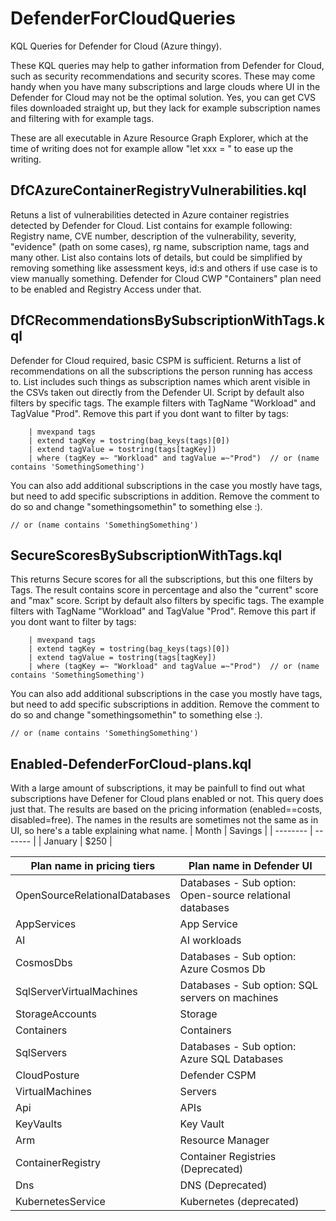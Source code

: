 # DefenderForCloudQueries
KQL Queries for Defender for Cloud (Azure thingy).

These KQL queries may help to gather information from Defender for Cloud, such as security recommendations and security scores. These may come handy when you have many subscriptions and large clouds where UI in the Defender for Cloud may not be the optimal solution. Yes, you can get CVS files downloaded straight up, but they lack for example subscription names and filtering with for example tags.

These are all executable in Azure Resource Graph Explorer, which at the time of writing does not for example allow "let xxx = <query>" to ease up the writing.

## DfCAzureContainerRegistryVulnerabilities.kql

Retuns a list of vulnerabilities detected in Azure container registries detected by Defender for Cloud. 
List contains for example following: Registry name, CVE number, description of the vulnerability, severity, "evidence" (path on some cases), rg name, subscription name, tags and many other. 
List also contains lots of details, but could be simplified by removing something like assessment keys, id:s and others if use case is to view manually something.
Defender for Cloud CWP "Containers" plan need to be enabled and Registry Access under that.

## DfCRecommendationsBySubscriptionWithTags.kql

Defender for Cloud required, basic CSPM is sufficient. Returns a list of recommendations on all the subscriptions the person running has access to. 
List includes such things as subscription names which arent visible in the CSVs taken out directly from the Defender UI.
Script by default also filters by specific tags. The example filters with TagName "Workload" and TagValue "Prod".
Remove this part if you dont want to filter by tags: 
```
    | mvexpand tags
    | extend tagKey = tostring(bag_keys(tags)[0])
    | extend tagValue = tostring(tags[tagKey])
    | where (tagKey =~ "Workload" and tagValue =~"Prod")  // or (name contains 'SomethingSomething')
```
You can also add additional subscriptions in the case you mostly have tags, but need to add specific subscriptions in addition. 
Remove the comment to do so and change "somethingsomethin" to something else :). 
```
// or (name contains 'SomethingSomething')
```

## SecureScoresBySubscriptionWithTags.kql

This returns Secure scores for all the subscriptions, but this one filters by Tags. The result contains score in percentage and also the "current" score and "max" score.
Script by default also filters by specific tags. The example filters with TagName "Workload" and TagValue "Prod".
Remove this part if you dont want to filter by tags:
```
    | mvexpand tags
    | extend tagKey = tostring(bag_keys(tags)[0])
    | extend tagValue = tostring(tags[tagKey])
    | where (tagKey =~ "Workload" and tagValue =~"Prod")  // or (name contains 'SomethingSomething')
```
You can also add additional subscriptions in the case you mostly have tags, but need to add specific subscriptions in addition. 
Remove the comment to do so and change "somethingsomethin" to something else :). 
```
// or (name contains 'SomethingSomething')
```

## Enabled-DefenderForCloud-plans.kql

With a large amount of subscriptions, it may be painfull to find out what subscriptions have Defener for Cloud plans enabled or not.
This query does just that. The results are based on the pricing information (enabled==costs, disabled=free). The names in the results are sometimes not the same as in UI, so here's a 
table explaining what name.
| Month    | Savings |
| -------- | ------- |
| January  | $250    |

| Plan name in pricing tiers | Plan name in Defender UI |
| -------- | -------- |
| OpenSourceRelationalDatabases	| Databases - Sub option: Open-source relational databases |
| AppServices | App Service |
| AI | AI workloads |
| CosmosDbs | Databases - Sub option: Azure Cosmos Db |
| SqlServerVirtualMachines | Databases - Sub option: SQL servers on machines |
| StorageAccounts | Storage |
| Containers | Containers |
| SqlServers | Databases - Sub option: Azure SQL Databases |
| CloudPosture | Defender CSPM  |
| VirtualMachines | Servers |
| Api | APIs |
| KeyVaults | Key Vault |
| Arm | Resource Manager |
| ContainerRegistry | Container Registries (Deprecated) |
| Dns | DNS (Deprecated) |
| KubernetesService |  Kubernetes (deprecated) |

